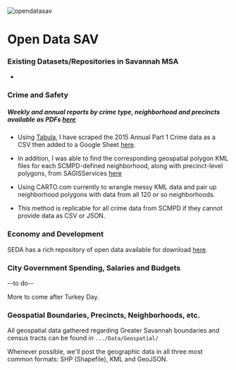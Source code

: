 ![opendatasav](http://cvlassets.s3.amazonaws.com/23719460.png)
# Open Data SAV
### Existing Datasets/Repositories in Savannah MSA
-
### Crime and Safety
##### Weekly and annual reports by crime type, neighborhood and precincts available as PDFs [here](http://scmpd.org/annual-crime-report/)

+ Using [Tabula](http://tabula.technology/), I have scraped the 2015 Annual Part 1 Crime data as a CSV then added to a Google Sheet [here](https://docs.google.com/spreadsheets/d/1ik8Jm6rRQCScTMMIs9m3heag6GRUsQ0hD9oE086IPS0/edit?usp=sharing). 

+ In addition, I was able to find the corresponding geospatial polygon KML  files for each SCMPD-defined neighborhood, along with precinct-level polygons,  from SAGISServices  [here](http://sagisservices.thempc.org/saint/rest/services/OpenData/SCMPD/MapServer)

+ Using CARTO.com currently to wrangle messy KML data and pair up neighborhood polygons with data from all 120 or so neighborhoods.

+ This method is replicable for all crime data from SCMPD if they cannot provide data as CSV or JSON.


### Economy and Development

SEDA has a rich repository of open data available for download [here](http://www.seda.org/Data-Sets).

### City Government Spending, Salaries and Budgets
--to do--

More to come after Turkey Day.

### Geospatial Boundaries, Precincts, Neighborhoods, etc.

All geospatial data gathered regarding Greater Savannah boundaries and census tracts can be found in `.../Data/Geospatial/` 

Whenever possible, we'll post the geographic data in all three most common formats: SHP (Shapefile), KML and GeoJSON.
